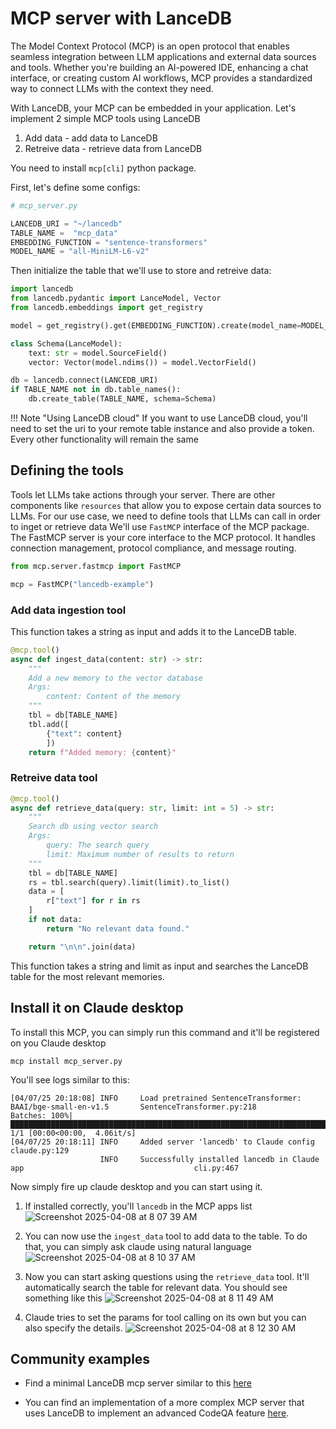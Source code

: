 # MCP server with LanceDB

The Model Context Protocol (MCP) is an open protocol that enables seamless integration between LLM applications and external data sources and tools. Whether you're building an AI-powered IDE, enhancing a chat interface, or creating custom AI workflows, MCP provides a standardized way to connect LLMs with the context they need.

With LanceDB, your MCP can be embedded in your application. Let's implement 2 simple MCP tools using LanceDB
1. Add data - add data to LanceDB
2. Retreive data - retrieve data from LanceDB

You need to install `mcp[cli]` python package.

First, let's define some configs:
```python
# mcp_server.py

LANCEDB_URI = "~/lancedb"
TABLE_NAME =  "mcp_data"
EMBEDDING_FUNCTION = "sentence-transformers"
MODEL_NAME = "all-MiniLM-L6-v2" 
```

Then initialize the table that we'll use to store and retreive data:
```python
import lancedb
from lancedb.pydantic import LanceModel, Vector
from lancedb.embeddings import get_registry

model = get_registry().get(EMBEDDING_FUNCTION).create(model_name=MODEL_NAME)

class Schema(LanceModel):
    text: str = model.SourceField()
    vector: Vector(model.ndims()) = model.VectorField()

db = lancedb.connect(LANCEDB_URI)
if TABLE_NAME not in db.table_names():
    db.create_table(TABLE_NAME, schema=Schema)
```

!!! Note "Using LanceDB cloud"
    If you want to use LanceDB cloud, you'll need to set the uri to your remote table
    instance and also provide a token. Every other functionality will remain the same

## Defining the tools
Tools let LLMs take actions through your server. There are other components like `resources` that allow you to expose certain data sources to LLMs. For our use case, we need to define tools that LLMs can call in order to inget or retrieve data
We'll use `FastMCP` interface of the MCP package. The FastMCP server is your core interface to the MCP protocol. It handles connection management, protocol compliance, and message routing.

```python
from mcp.server.fastmcp import FastMCP

mcp = FastMCP("lancedb-example")
```
### Add data ingestion tool
This function takes a string as input and adds it to the LanceDB table.

```python
@mcp.tool()
async def ingest_data(content: str) -> str:
    """
    Add a new memory to the vector database
    Args:
        content: Content of the memory
    """
    tbl = db[TABLE_NAME]
    tbl.add([
        {"text": content}
        ])
    return f"Added memory: {content}"
```
### Retreive data tool

```python
@mcp.tool()
async def retrieve_data(query: str, limit: int = 5) -> str:
    """
    Search db using vector search
    Args:
        query: The search query
        limit: Maximum number of results to return
    """
    tbl = db[TABLE_NAME]
    rs = tbl.search(query).limit(limit).to_list()
    data = [
        r["text"] for r in rs
    ]
    if not data:
        return "No relevant data found."

    return "\n\n".join(data)
```
This function takes a string and limit as input and searches the LanceDB table for the most relevant memories.


## Install it on Claude desktop

To install this MCP, you can simply run this command and it'll be registered on you Claude desktop
```
mcp install mcp_server.py
```
You'll see logs similar to this:
```
[04/07/25 20:18:08] INFO     Load pretrained SentenceTransformer: BAAI/bge-small-en-v1.5       SentenceTransformer.py:218
Batches: 100%|█████████████████████████████████████████████████████████████████████████████| 1/1 [00:00<00:00,  4.06it/s]
[04/07/25 20:18:11] INFO     Added server 'lancedb' to Claude config                                        claude.py:129
                    INFO     Successfully installed lancedb in Claude app                                      cli.py:467
```

Now simply fire up claude desktop and you can start using it.

1. If installed correctly, you'll `lancedb` in the MCP apps list
![Screenshot 2025-04-08 at 8 07 39 AM](https://github.com/user-attachments/assets/6dede8ae-7e39-4931-ae60-b57ce620b328)

2. You can now use the `ingest_data` tool to add data to the table. To do that, you can simply ask claude using natural language
![Screenshot 2025-04-08 at 8 10 37 AM](https://github.com/user-attachments/assets/0cd4df4e-98bb-4bf1-8566-1671eb310a1d)

3. Now you can start asking questions using the `retrieve_data` tool. It'll automatically search the table for relevant data. You should see something like this
![Screenshot 2025-04-08 at 8 11 49 AM](https://github.com/user-attachments/assets/71b5b232-601c-4864-9d52-9b84f16adad9)

4. Claude tries to set the params for tool calling on its own but you can also specify the details.
![Screenshot 2025-04-08 at 8 12 30 AM](https://github.com/user-attachments/assets/5f362bd1-b2fc-4145-8f1e-968d453bf615)


## Community examples

- Find a minimal LanceDB mcp server similar to this [here](https://github.com/kyryl-opens-ml/mcp-server-lancedb/blob/main/src/mcp_lance_db/server.py)

- You can find an implementation of a more complex MCP server that uses LanceDB to implement an advanced CodeQA feature [here](https://github.com/lancedb/MCPExample).


